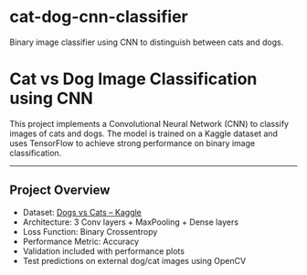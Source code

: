 # cat-dog-cnn-classifier
Binary image classifier using CNN to distinguish between cats and dogs.

# Cat vs Dog Image Classification using CNN

This project implements a Convolutional Neural Network (CNN) to classify images of cats and dogs. The model is trained on a Kaggle dataset and uses TensorFlow to achieve strong performance on binary image classification.

---

## Project Overview

-  Dataset: [Dogs vs Cats – Kaggle](https://www.kaggle.com/datasets/salader/dogs-vs-cats)
-  Architecture: 3 Conv layers + MaxPooling + Dense layers
-  Loss Function: Binary Crossentropy
-  Performance Metric: Accuracy
-  Validation included with performance plots
-  Test predictions on external dog/cat images using OpenCV

